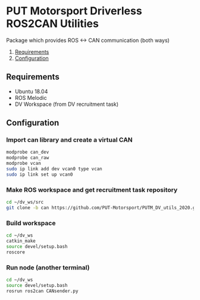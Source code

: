 # PUT Motorsport Driverless ROS2CAN Utilities

Package which provides ROS <-> CAN communication (both ways)


1. [Requirements](#requirements)
2. [Configuration](#configuration)


## Requirements
- Ubuntu 18.04
- ROS Melodic
- DV Workspace (from DV recruitment task)


## Configuration

### Import can library and create a virtual CAN
```bash
modprobe can_dev
modprobe can_raw
modprobe vcan
sudo ip link add dev vcan0 type vcan
sudo ip link set up vcan0
```

### Make ROS workspace and get recruitment task repository
```bash
cd ~/dv_ws/src
git clone -b can https://github.com/PUT-Motorsport/PUTM_DV_utils_2020.git 
```

### Build workspace
```bash
cd ~/dv_ws
catkin_make
source devel/setup.bash
roscore
```

### Run node (another terminal)
```bash
cd ~/dv_ws
source devel/setup.bash
rosrun ros2can CANsender.py
```